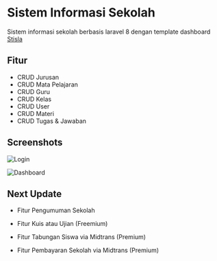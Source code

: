 # Sistem Informasi Sekolah

Sistem informasi sekolah berbasis laravel 8 dengan template dashboard
[Stisla](https://getstisla.com/)
## Fitur

- CRUD Jurusan
- CRUD Mata Pelajaran
- CRUD Guru
- CRUD Kelas
- CRUD User
- CRUD Materi
- CRUD Tugas & Jawaban


## Screenshots

![Login](https://i.ibb.co/QrvFVsq/download.png)

![Dashboard](https://i.ibb.co/4Vvff5F/Screenshot-3.jpg)


## Next Update

- Fitur Pengumuman Sekolah

- Fitur Kuis atau Ujian (Freemium)

- Fitur Tabungan Siswa via Midtrans (Premium)

- Fitur Pembayaran Sekolah via Midtrans (Premium)

